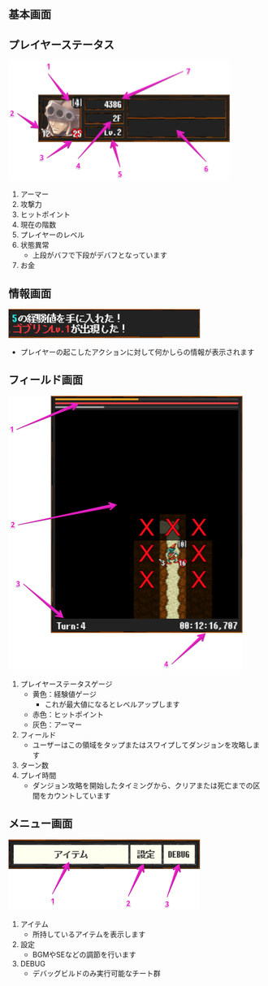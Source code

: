 ## 基本画面

## プレイヤーステータス
![](img/UI_Player.png)

1. アーマー
2. 攻撃力
3. ヒットポイント
4. 現在の階数
5. プレイヤーのレベル
6. 状態異常
    - 上段がバフで下段がデバフとなっています
7. お金

## 情報画面
![](img/UI_Information.png)

- プレイヤーの起こしたアクションに対して何かしらの情報が表示されます

## フィールド画面
![](img/UI_Main.png)

1. プレイヤーステータスゲージ
    - 黄色：経験値ゲージ
        - これが最大値になるとレベルアップします
    - 赤色：ヒットポイント
    - 灰色：アーマー
2. フィールド
    - ユーザーはこの領域をタップまたはスワイプしてダンジョンを攻略します
3. ターン数
4. プレイ時間
    - ダンジョン攻略を開始したタイミングから、クリアまたは死亡までの区間をカウントしています

## メニュー画面
![](img/UI_Menu.png)

1. アイテム
    - 所持しているアイテムを表示します
2. 設定
    - BGMやSEなどの調節を行います
3. DEBUG
    - デバッグビルドのみ実行可能なチート群